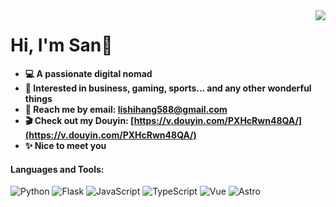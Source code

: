 <a href="https://moeyua.com">
  <img align="right" src="https://github-readme-stats.vercel.app/api?username=SannotTired&show_icons=true&hide_border=true" />
</a>

# **Hi, I'm San💙**

-   **💻 A passionate digital nomad**  
-   **💫 Interested in business, gaming, sports... and any other wonderful things**
-   **📧 Reach me by email: [lishihang588@gmail.com](mailto:lishihang588@gmail.com)**
-   **🎬 Check out my Douyin: [https://v.douyin.com/PXHcRwn48QA/](https://v.douyin.com/PXHcRwn48QA/)**
-   **✨ Nice to meet you**


#### **Languages and Tools:**
![Python](https://img.shields.io/badge/Python-3776AB?style=for-the-badge&logo=python&logoColor=white)
![Flask](https://img.shields.io/badge/Flask-1ABC9C?style=for-the-badge&logo=flask&logoColor=white)
![JavaScript](https://img.shields.io/badge/JavaScript-F7DF1E?style=for-the-badge&logo=javascript&logoColor=black)
![TypeScript](https://img.shields.io/badge/TypeScript-3178C6?style=for-the-badge&logo=typescript&logoColor=white)
![Vue](https://img.shields.io/badge/Vue-4FC08D?style=for-the-badge&logo=vue.js&logoColor=white)
![Astro](https://img.shields.io/badge/Astro-FF5D01?style=for-the-badge&logo=astro&logoColor=white)
